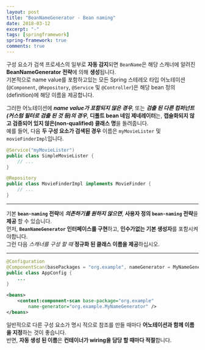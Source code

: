 ```yaml
---
layout: post
title: "BeanNameGenerator - Bean naming"
date: 2018-03-12
excerpt: "-"
tags: [springframework]
spring-framework: true
comments: true
---
```



구성 요소가 검색 프로세스의 일부로 **자동 감지**되면
`BeanName`은 해당 스캐너에 알려진 **BeanNameGenerator 전략**에 의해 **생성**됩니다.  
기본적으로 name value를 포함하고있는 모든 Spring 스테레오 타입 어노테이션
(`@Component`, `@Repository`, `@Service` 및 `@Controller`)은 해당 bean 정의(definition)에 해당 이름을 제공합니다.  

그러한 어노테이션에 ***name value가 포함되지 않은 경우***,
또는 ***검출 된 다른 컴퍼넌트 (커스텀 필터로 검출 된 것 등)의 경우***,
**디폴트 bean 네임 제네레이터**는, **캡슐화되지 않고 검증되어 있지 않은(non-qualified) 클래스 명**을 돌려줍니다.  
예를 들어, 다음 **두 구성 요소가 검색된 경우** 이름은 `myMovieLister` 및 `movieFinderImpl`입니다.  
~~~java
@Service("myMovieLister")
public class SimpleMovieLister {
    // ...
}
~~~
~~~java
@Repository
public class MovieFinderImpl implements MovieFinder {
    // ...
}
~~~

---
기본 **`bean-naming` 전략**에 ***의존하기를 원하지 않으면***,
**사용자 정의 `bean-naming` 전략**을 **제공** 할 수 있습니다.  
먼저, **`BeanNameGenerator` 인터페이스를 구현**하고,
**인수가없는 기본 생성자**를 포함시켜야합니다.  
그런 다음 *스캐너를 구성 할 때* **정규화 된 클래스 이름을 제공**하십시오.

---
~~~java
@Configuration
@ComponentScan(basePackages = "org.example", nameGenerator = MyNameGenerator.class)
public class AppConfig {
    ...
}
~~~
~~~xml
<beans>
    <context:component-scan base-package="org.example"
        name-generator="org.example.MyNameGenerator" />
</beans>
~~~

일반적으로 다른 구성 요소가 명시 적으로 참조를 만들 때마다
**어노테이션과 함께 이름을 지정**하는 것이 좋습니다.  
반면, **자동 생성 된 이름**은 **컨테이너가 wiring을 담당 할 때마다 적절**합니다.

